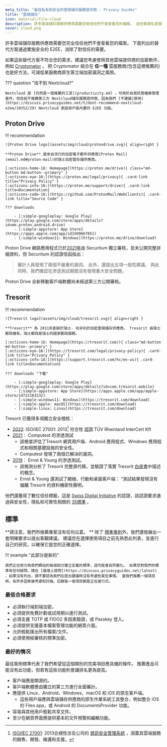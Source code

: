 ```yaml
---
meta_title: "最佳私有和安全的雲端儲存服務提供商 - Privacy Guides"
title: "雲端儲存"
icon: material/file-cloud
description: 許多雲端儲存服務供應商需要您相信他們不會查看您的檔案。 這些都是私密替代品！
cover: cloud.png
---
```


許多雲端儲存服務供應商需要您完全信任他們不會查看您的檔案。 下面列出的替代方案通過實施安全的 E2EE，消除了對信任的需要。

如果這些替代方案不符合您的需求，建議您考慮使用其他雲端提供商的加密軟件，例如 [Cryptomator](encryption.md#cryptomator-cloud) 。 把 Cryptomator 結合在 **任一種** 雲服務商(包含這裡推薦的) 也是好方法，可減低某服務商原生客立端加密漏洞之風險。

??? question "找不到 Nextcloud?"

    Nextcloud 是 [仍然是一個推薦的工具](productivity.md) ，可用於自我託管檔案管理套件，但目前不推薦第三方 Nextcloud儲存服務提供商，因為我們 [不建議]使用](https://discuss.privacyguides.net/t/dont-recommend-nextcloud-e2ee/10352/29) Nextcloud 家庭用戶版內置的 E2EE 功能。

## Proton Drive

!!! recommendation

    ![Proton Drive logo](assets/img/cloud/protondrive.svg){ align=right }
    
    **Proton Drive** 是來自流行的加密電子郵件供應商[Proton Mail](email.md#proton-mail)的瑞士加密雲存儲供應商。
    
    [:octicons-home-16: Homepage](https://proton.me/drive){ class="md-button md-button--primary" }
    [:octicons-eye-16:](https://proton.me/legal/privacy){ .card-link title="Privacy Policy" }
    [:octicons-info-16:](https://proton.me/support/drive){ .card-link title=Documentation}
    [:octicons-code-16:](https://github.com/ProtonMail/WebClients){ .card-link title="Source Code" }
    
    ??? downloads
    
        - [:simple-googleplay: Google Play](https://play.google.com/store/apps/details?id=me.proton.android.drive)
        - [:simple-appstore: App Store](https://apps.apple.com/app/id1509667851)
        - [:simple-windows11: Windows](https://proton.me/drive/download)

Proton Drive 網路應用程式已於[2021年](https://proton.me/blog/security-audit-all-proton-apps)由 Securitum 獨立審核，並未公開完整詳細資料，但 Securitum 的認證信函指出：

> 審計人員發現了兩個不嚴重的漏洞。 此外，還提出五項一般性建議。 與此同時，我們確認在滲透測試期間沒有發現重大安全問題。

Proton Drive 全新移動客戶端軟體尚未經過第三方公開審核。

## Tresorit

!!! recommendation

    ![Tresorit logo](assets/img/cloud/tresorit.svg){ align=right }
    
    **Tresorit** 為 2011年創辦於瑞士- 匃牙利的加密雲端儲存供應商。 Tresorit 由瑞士郵政擁有，瑞士郵政是瑞士的國家郵政服務。
    
    [:octicons-home-16: Homepage](https://tresorit.com/){ class="md-button md-button--primary" }
    [:octicons-eye-16:](https://tresorit.com/legal/privacy-policy){ .card-link title="Privacy Policy" }
    [:octicons-info-16:](https://support.tresorit.com/hc/en-us){ .card-link title=Documentation}
    
    ??? downloads "下載"
    
        - [:simple-googleplay: Google Play](https://play.google.com/store/apps/details?id=com.tresorit.mobile)
        - [:simple-appstore: App Store](https://apps.apple.com/app/apple-store/id722163232)
        - [:simple-windows11: Windows](https://tresorit.com/download)
        - [:simple-apple: macOS](https://tresorit.com/download)
        - [:simple-linux: Linux](https://tresorit.com/download)

Tresorit 已獲得多項獨立安全稽核：

- [2022](https://tresorit.com/blog/tresorit-receives-iso-27001-certification/): ISO/IEC 27001: 2013[^1] 符合性 [認證](https://www.certipedia.com/quality_marks/9108644476) TÜV Rheinland InterCert Kft
- [2021](https://tresorit.com/blog/fresh-penetration-testing-confirms-tresorit-security/)： Computest 的滲透測試
    - 該檢查評估了Tresorit 網頁用戶端、Android 應用程式、Windows 應用程式和相關基礎設施的安全性。
    - Computest 發現了兩個已解決的漏洞。
- [2019](https://tresorit.com/blog/ernst-young-review-verifies-tresorits-security-architecture/)： Ernst & Young 的滲透測試。
    - 該檢測分析了 Tresorit 完整源代碼，並驗證了落實 Tresorit [白皮書](https://prodfrontendcdn.azureedge.net/202208011608/tresorit-encryption-whitepaper.pdf)中描述的概念。
    - Ernst & Young 還測試了網絡、行動和桌面客戶端： “測試結果發現沒有偏離 Tresorit 的資料機密性聲明。

他們還獲得了數位信任標籤，這是 [Swiss Digital Initiative](https://www.swiss-digital-initiative.org/digital-trust-label/) 的認證，該認證要求通過與安全性，隱私和可靠性相關的 [35標準](https://digitaltrust-label.swiss/criteria/) 。

## 標準

**請注意，我們所推薦專案沒有任何瓜葛。 ** 除了 [標準準則](about/criteria.md)外，我們還發展出一套明確要求以提出客觀建議。 建議您在選擇使用項目之前先熟悉此列表，並進行自己的研究，以確保它是您的正確選擇。

!!! example "此部分是新的"

    我們正在努力為我們網站的每個部分建立定義的標準，這可能會有所變化。 如果您對我們的標準有任何疑問，請在 [論壇上提問](https://discuss.privacyguides.net/latest) ，如果沒有列出，請不要認為我們在提出建議時沒有考慮到某些事情。 當我們推薦一個項目時，有許多因素被考慮和討論，記錄每一個項目都是正在進行式。

### 最低合格要求

- 必須執行端到端加密。
- 必須提供免費計劃或試用期以進行測試。
- 必須支援 TOTP 或 FIDO2 多因素驗證，或 Passkey 登入。
- 必須提供支援基本檔案管理功能的網頁介面。
- 允許輕鬆匯出所有檔案/文件。
- 必須使用經審核的標準加密。

### 最好的情况

最佳案例標準代表了我們希望從這個類別的完美項目應具備的條件。 推薦產品可能沒有此功能，但若有這些功能則會讓排名更為提高。

- 客戶端應是開源的。
- 客戶端軟體應由獨立的第三方進行全面審計。
- 應提供 Linux、Android、Windows、macOS 和 iOS 的原生客戶端。
    - 這些用戶端應與雲端儲存供應商的原生作業系統工具整合，例如整合 iOS 的 Files app，或 Android 的 DocumentsProvider 功能。
- 容易與其他用戶輕鬆共享文件。
- 至少在網頁界面應提供基本的文件預覽和編輯功能。

[^1]: [ISO/IEC 27001](https://en.wikipedia.org/wiki/ISO/IEC_27001): 2013合規性涉及公司的 [資訊安全管理系統](https://en.wikipedia.org/wiki/Information_security_management) ，涵蓋其雲端服務的銷售、開發、維護和支援。

